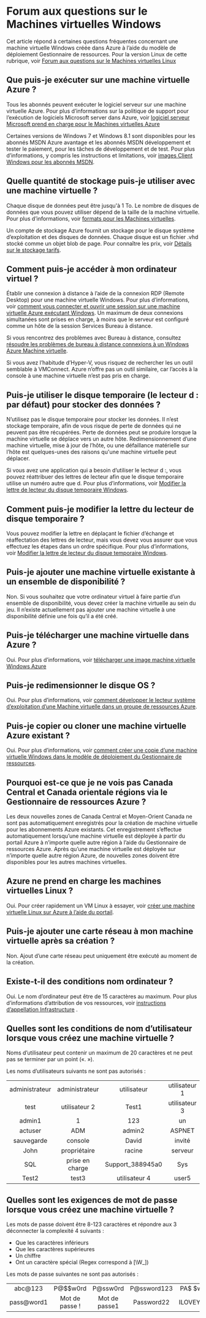 <properties
    pageTitle="Forum aux questions pour les machines virtuelles Windows | Microsoft Azure"
    description="Fournit des réponses à certaines questions courantes sur les machines virtuelles Windows créées avec le modèle de gestionnaire de ressources."
    services="virtual-machines-windows"
    documentationCenter=""
    authors="cynthn"
    manager="timlt"
    editor=""
    tags="azure-resource-management"/>

<tags
    ms.service="virtual-machines-windows"
    ms.workload="infrastructure-services"
    ms.tgt_pltfrm="vm-windows"
    ms.devlang="na"
    ms.topic="article"
    ms.date="08/16/2016"
    ms.author="cynthn"/>

# <a name="frequently-asked-question-about-windows-virtual-machines"></a>Forum aux questions sur le Machines virtuelles Windows 


Cet article répond à certaines questions fréquentes concernant une machine virtuelle Windows créée dans Azure à l’aide du modèle de déploiement Gestionnaire de ressources. Pour la version Linux de cette rubrique, voir [Forum aux questions sur le Machines virtuelles Linux](virtual-machines-linux-faq.md)

## <a name="what-can-i-run-on-an-azure-vm"></a>Que puis-je exécuter sur une machine virtuelle Azure ?

Tous les abonnés peuvent exécuter le logiciel serveur sur une machine virtuelle Azure. Pour plus d’informations sur la politique de support pour l’exécution de logiciels Microsoft server dans Azure, voir [logiciel serveur Microsoft prend en charge pour le Machines virtuelles Azure](https://support.microsoft.com/kb/2721672)

Certaines versions de Windows 7 et Windows 8.1 sont disponibles pour les abonnés MSDN Azure avantage et les abonnés MSDN développement et tester le paiement, pour les tâches de développement et de test. Pour plus d’informations, y compris les instructions et limitations, voir [images Client Windows pour les abonnés MSDN](http://azure.microsoft.com/blog/2014/05/29/windows-client-images-on-azure/). 


## <a name="how-much-storage-can-i-use-with-a-virtual-machine"></a>Quelle quantité de stockage puis-je utiliser avec une machine virtuelle ?

Chaque disque de données peut être jusqu'à 1 To. Le nombre de disques de données que vous pouvez utiliser dépend de la taille de la machine virtuelle. Pour plus d’informations, voir [formats pour les Machines virtuelles](virtual-machines-windows-sizes.md).

Un compte de stockage Azure fournit un stockage pour le disque système d’exploitation et des disques de données. Chaque disque est un fichier .vhd stocké comme un objet blob de page. Pour connaître les prix, voir [Détails sur le stockage tarifs](https://azure.microsoft.com/pricing/details/storage/).


## <a name="how-can-i-access-my-virtual-machine"></a>Comment puis-je accéder à mon ordinateur virtuel ?

Établir une connexion à distance à l’aide de la connexion RDP (Remote Desktop) pour une machine virtuelle Windows. Pour plus d’informations, voir [comment vous connecter et ouvrir une session sur une machine virtuelle Azure exécutant Windows](virtual-machines-windows-connect-logon.md). Un maximum de deux connexions simultanées sont prises en charge, à moins que le serveur est configuré comme un hôte de la session Services Bureau à distance.  


Si vous rencontrez des problèmes avec Bureau à distance, consultez [résoudre les problèmes de bureau à distance connexions à un Windows Azure Machine virtuelle](virtual-machines-windows-troubleshoot-rdp-connection.md). 

Si vous avez l’habitude d’Hyper-V, vous risquez de rechercher les un outil semblable à VMConnect. Azure n’offre pas un outil similaire, car l’accès à la console à une machine virtuelle n’est pas pris en charge.

## <a name="can-i-use-the-temporary-disk-the-d-drive-by-default-to-store-data"></a>Puis-je utiliser le disque temporaire (le lecteur d : par défaut) pour stocker des données ?

N’utilisez pas le disque temporaire pour stocker les données. Il n’est stockage temporaire, afin de vous risque de perte de données qui ne peuvent pas être récupérées. Perte de données peut se produire lorsque la machine virtuelle se déplace vers un autre hôte. Redimensionnement d’une machine virtuelle, mise à jour de l’hôte, ou une défaillance matérielle sur l’hôte est quelques-unes des raisons qu'une machine virtuelle peut déplacer.

Si vous avez une application qui a besoin d’utiliser le lecteur d :, vous pouvez réattribuer des lettres de lecteur afin que le disque temporaire utilise un numéro autre que d. Pour plus d’informations, voir [Modifier la lettre de lecteur du disque temporaire Windows](virtual-machines-windows-classic-change-drive-letter.md).

## <a name="how-can-i-change-the-drive-letter-of-the-temporary-disk"></a>Comment puis-je modifier la lettre du lecteur de disque temporaire ?

Vous pouvez modifier la lettre en déplaçant le fichier d’échange et réaffectation des lettres de lecteur, mais vous devez vous assurer que vous effectuez les étapes dans un ordre spécifique. Pour plus d’informations, voir [Modifier la lettre de lecteur du disque temporaire Windows](virtual-machines-windows-classic-change-drive-letter.md).

## <a name="can-i-add-an-existing-vm-to-an-availability-set"></a>Puis-je ajouter une machine virtuelle existante à un ensemble de disponibilité ?

Non. Si vous souhaitez que votre ordinateur virtuel à faire partie d’un ensemble de disponibilité, vous devez créer la machine virtuelle au sein du jeu. Il n’existe actuellement pas ajouter une machine virtuelle à une disponibilité définie une fois qu’il a été créé.

## <a name="can-i-upload-a-virtual-machine-to-azure"></a>Puis-je télécharger une machine virtuelle dans Azure ?

Oui. Pour plus d’informations, voir [télécharger une image machine virtuelle Windows Azure](virtual-machines-windows-upload-image.md)

## <a name="can-i-resize-the-os-disk"></a>Puis-je redimensionner le disque OS ?

Oui. Pour plus d’informations, voir [comment développer le lecteur système d’exploitation d’une Machine virtuelle dans un groupe de ressources Azure](virtual-machines-windows-expand-os-disk.md).

## <a name="can-i-copy-or-clone-an-existing-azure-vm"></a>Puis-je copier ou cloner une machine virtuelle Azure existant ?

Oui. Pour plus d’informations, voir [comment créer une copie d’une machine virtuelle Windows dans le modèle de déploiement du Gestionnaire de ressources](virtual-machines-windows-vhd-copy.md).

## <a name="why-am-i-not-seeing-canada-central-and-canada-east-regions-through-azure-resource-manager"></a>Pourquoi est-ce que je ne vois pas Canada Central et Canada orientale régions via le Gestionnaire de ressources Azure ?

Les deux nouvelles zones de Canada Central et Moyen-Orient Canada ne sont pas automatiquement enregistrés pour la création de machine virtuelle pour les abonnements Azure existants. Cet enregistrement s’effectue automatiquement lorsqu’une machine virtuelle est déployée à partir du portail Azure à n’importe quelle autre région à l’aide du Gestionnaire de ressources Azure. Après qu’une machine virtuelle est déployée sur n’importe quelle autre région Azure, de nouvelles zones doivent être disponibles pour les autres machines virtuelles.

## <a name="does-azure-support-linux-vms"></a>Azure ne prend en charge les machines virtuelles Linux ?

Oui. Pour créer rapidement un VM Linux à essayer, voir [créer une machine virtuelle Linux sur Azure à l’aide du portail](virtual-machines-linux-quick-create-portal.md).

## <a name="can-i-add-a-nic-to-my-vm-after-its-created"></a>Puis-je ajouter une carte réseau à mon machine virtuelle après sa création ?

Non. Ajout d’une carte réseau peut uniquement être exécuté au moment de la création.

## <a name="are-there-any-computer-name-requirements"></a>Existe-t-il des conditions nom ordinateur ?

Oui. Le nom d’ordinateur peut être de 15 caractères au maximum. Pour plus d’informations d’attribution de vos ressources, voir [instructions d’appellation Infrastructure](virtual-machines-windows-infrastructure-naming-guidelines.md) .

## <a name="what-are-the-username-requirements-when-creating-a-vm"></a>Quelles sont les conditions de nom d’utilisateur lorsque vous créez une machine virtuelle ?

Noms d’utilisateur peut contenir un maximum de 20 caractères et ne peut pas se terminer par un point («. »). 

Les noms d’utilisateurs suivants ne sont pas autorisés :

<table>
    <tr>
        <td style="text-align:center">administrateur </td><td style="text-align:center"> administrateur </td><td style="text-align:center"> utilisateur </td><td style="text-align:center"> utilisateur 1</td>
    </tr>
    <tr>
        <td style="text-align:center">test </td><td style="text-align:center"> utilisateur 2 </td><td style="text-align:center"> Test1 </td><td style="text-align:center"> utilisateur 3</td>
    </tr>
    <tr>
        <td style="text-align:center">admin1 </td><td style="text-align:center"> 1 </td><td style="text-align:center"> 123 </td><td style="text-align:center"> un</td>
    </tr>
    <tr>
        <td style="text-align:center">actuser  </td><td style="text-align:center"> ADM </td><td style="text-align:center"> admin2 </td><td style="text-align:center"> ASPNET</td>
    </tr>
    <tr>
        <td style="text-align:center">sauvegarde </td><td style="text-align:center"> console </td><td style="text-align:center"> David </td><td style="text-align:center"> invité</td>
    </tr>
    <tr>
        <td style="text-align:center">John </td><td style="text-align:center"> propriétaire </td><td style="text-align:center"> racine </td><td style="text-align:center"> serveur</td>
    </tr>
    <tr>
        <td style="text-align:center">SQL </td><td style="text-align:center"> prise en charge </td><td style="text-align:center"> Support_388945a0 </td><td style="text-align:center"> Sys</td>
    </tr>
    <tr>
        <td style="text-align:center">Test2 </td><td style="text-align:center"> test3 </td><td style="text-align:center"> utilisateur 4 </td><td style="text-align:center"> user5</td>
    </tr>
</table>

## <a name="what-are-the-password-requirements-when-creating-a-vm"></a>Quelles sont les exigences de mot de passe lorsque vous créez une machine virtuelle ?

Les mots de passe doivent être 8-123 caractères et répondre aux 3 déconnecter la complexité 4 suivants :

- Que les caractères inférieurs
- Que les caractères supérieures
- Un chiffre
- Ont un caractère spécial (Regex correspond à [\W_])

Les mots de passe suivantes ne sont pas autorisés :

<table>
    <tr>
        <td style="text-align:center">abc@123</td><td style="text-align:center">P@$$w0rd</td><td style="text-align:center">P@ssw0rd</td><td style="text-align:center">P@ssword123</td><td style="text-align:center">PA$ $word</td>
    </tr>
    <tr>
        <td style="text-align:center">pass@word1</td><td style="text-align:center">Mot de passe !</td><td style="text-align:center">Mot de passe1</td><td style="text-align:center">Password22</td><td style="text-align:center">ILOVEYOU !</td>
    </tr>
</table>
